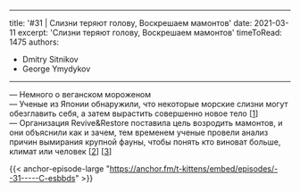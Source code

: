 
---
title: '#31 | Cлизни теряют голову, Воскрешаем мамонтов'
date: 2021-03-11
excerpt: 'Cлизни теряют голову, Воскрешаем мамонтов'
timeToRead: 1475
authors:
  - Dmitry Sitnikov
  - George Ymydykov
---

— Немного о веганском мороженом <br/>
— Ученые из Японии обнаружили, что некоторые морские слизни могут обезглавить себя, а затем вырастить совершенно новое тело [[1](https://www.theguardian.com/environment/2021/mar/08/keep-your-head-the-self-decapitating-sea-slugs-that-regrow-their-bodies-hearts-and-all)]<br/>
— Организация Revive&Restore поставила цель возродить мамонтов, и они объяснили как и зачем, тем временем ученые провели анализ причин вымирания крупной фауны, чтобы понять кто виноват больше, климат или человек [[2](https://reviverestore.org/projects/woolly-mammoth/)] [[3](https://theness.com/neurologicablog/index.php/humans-and-megafauna-extinction/)]

{{< anchor-episode-large "https://anchor.fm/t-kittens/embed/episodes/--31-----C-esbbds" >}}
